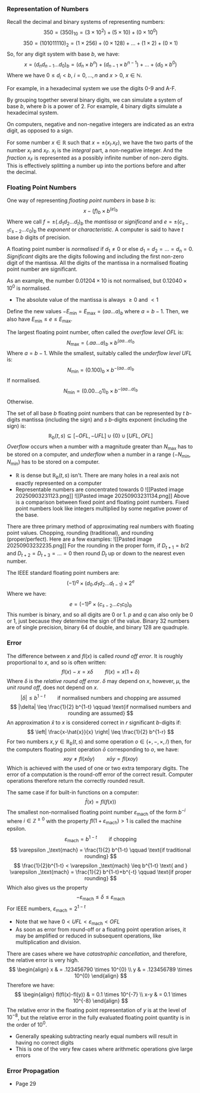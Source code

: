 ### Representation of Numbers
Recall the decimal and binary systems of representing numbers:
$$
350=(350)_{10} = (3\times 10^{2}) + (5\times 10) + (0 \times 10^{0})
$$
$$
350 = (101011110)_{2} = (1\times 256) + (0\times 128) + \dots + (1\times 2) + (0\times 1)
$$
So, for any digit system with base $b$, we have:
$$
x = (d_{n} d_{n-1} \dots d_{0})_{b} = (d_{n} \times b^{n}) + (d_{n-1} \times b^{n-1}) + \dots + (d_{0} \times b^{0})
$$
Where we have $0\leq d_{i}<b$, $i=0, \dots, n$ and $x>0$, $x \in \mathbb{N}$.

For example, in a hexadecimal system we use the digits 0-9 and A-F.

By grouping together several binary digits, we can simulate a system of base $b$, where $b$ is a power of 2. For example, 4 binary digits simulate a hexadecimal system.

On computers, negative and non-negative integers are indicated as an extra digit, as opposed to a sign.

For some number $x \in \mathbb{R}$ such that $x=\pm(x_{I}.x_{F})$, we have the two parts of the number $x_{I}$ and $x_{F}$. $x_{I}$ is the *integral* part, a non-negative integer. And the *fraction* $x_{F}$ is represented as a possibly infinite number of non-zero digits. This is effectively splitting a number up into the portions before and after the decimal.
### Floating Point Numbers
One way of representing *floating point numbers* in base $b$ is:
$$
x - (f)_{b} \times b^{(e)_{b}}
$$
Where we call $f=\pm(.d_{1}d_{2} \dots d_{t})_{b}$ the *mantissa* or *significand* and $e=\pm(c_{s-1}c_{s-2}\dots c_{0})_{b}$ the *exponent* or *characteristic*. A computer is said to have $t$ base $b$ digits of precision.

A floating point number is *normalised* if $d_{1}\neq 0$ or else $d_{1}=d_{2}=\dots=d_{n}=0$. *Significant* digits are the digits following and including the first non-zero digit of the mantissa. All the digits of the mantissa in a normalised floating point number are significant.

As an example, the number $0.01204\times 10$ is not normalised, but $0.12040\times 10^{0}$ is normalised.
- The absolute value of the mantissa is always $\geq 0$ and $<1$

Define the new values $-E_\text{min}=E_\text{max}=(aa\dots a)_{b}$ where $a=b-1$. Then, we also have $E_\text{min}\leq e\leq E_\text{max}$.

The largest floating point number, often called the *overflow level OFL* is:
$$
N_\text{max} = (.aa\dots a)_{b} \times b^{(aa\dots a)_{b}}
$$
Where $a=b-1$. While the smallest, suitably called the *underflow level UFL* is:
$$
N_\text{min} = (0.100)_{b} \times b^{-(aa\dots a)_{b}}
$$
If normalised.
$$
N_\text{min} = (0.00\dots_{0}1)_{b} \times b^{-(aa\dots a)_{b}}
$$
Otherwise.

The set of all base $b$ floating point numbers that can be represented by $t$ $b$-digits mantissa (including the sign) and $s$ $b$-digits exponent (including the sign) is:
$$
\mathbb{R}_{b} (t, s) \subseteq [-OFL, -UFL] \cup \{ 0 \} \cup [UFL, OFL]
$$
*Overflow* occurs when a number with a magnitude greater than $N_\text{max}$ has to be stored on a computer, and *underflow* when a number in a range $(-N_\text{min}, N_\text{min})$ has to be stored on a computer.
- $\mathbb{R}$ is dense but $\mathbb{R}_{b}(t, s)$ isn't. There are many holes in a real axis not exactly represented on a computer
- Representable numbers are concentrated towards 0
![[Pasted image 20250903231123.png]]
![[Pasted image 20250903231134.png]]
Above is a comparison between fixed point and floating point numbers. Fixed point numbers look like integers multiplied by some negative power of the base.

There are three primary method of approximating real numbers with floating point values. Chopping, rounding (traditional), and rounding (proper/perfect). Here are a few examples:
![[Pasted image 20250903232235.png]]
For the rounding in the proper form, if $D_{t+1}=b /2$ and $D_{t+2}=D_{t+3}=\dots=0$ then round $D_{t}$ up or down to the nearest even number.

The IEEE standard floating point numbers are:
$$
(-1)^{q} \times (d_{0}.d_{1}d_{2}\dots d_{t-1}) \times 2^{e}
$$
Where we have:
$$
e=(-1)^{p} \times (c_{s-2} \dots c_{1}c_{0})_{b}
$$
This number is binary, and so all digits are 0 or 1. $p$ and $q$ can also only be 0 or 1, just because they determine the sign of the value. Binary 32 numbers are of single precision, binary 64 of double, and binary 128 are quadruple.
### Error
The difference between $x$ and $fl(x)$ is called *round off error*. It is roughly proportional to $x$, and so is often written:
$$
fl(x)-x=x\delta \qquad fl(x)=x(1+\delta)
$$
Where $\delta$ is the *relative round off error*. $\delta$ may depend on $x$, however, $\mu$, the *unit round off*, does not depend on $x$.
$$
|\delta| \leq b^{1-t} \qquad \text{if normalised numbers and chopping are assumed}
$$
$$
|\delta| \leq \frac{1}{2} b^{1-t} \qquad \text{if normalised numbers and rounding are assumed}
$$
An approximation $\hat{x}$ to $x$ is considered correct in $r$ significant $b$-digits if:
$$
\left| \frac{x-\hat{x}}{x} \right| \leq \frac{1}{2} b^{1-r}
$$
For two numbers $x,y\in \mathbb{R}_{b}(t, s)$ and some operation $o\in(+, -, \times, /)$ then, for the computers floating point operation $\bar{o}$ corresponding to $o$, we have:
$$
xoy \neq fl(x\bar{o}y) \qquad x\bar{o}y = fl(xoy)
$$
Which is achieved with the used of one or two extra temporary digits. The error of a computation is the round-off error of the correct result. Computer operations therefore return the correctly rounded result.

The same case if for built-in functions on a computer:
$$
\bar{f}(x) = fl(f(x))
$$
The smallest non-normalised floating point number $\varepsilon _\text{mach}$ of the form $b^{-i}$ where $i \in \mathbb{Z}^{\geq 0}$ with the property $fl(1+\varepsilon _\text{mach})>1$ is called the machine epsilon.
$$
\varepsilon _\text{mach} = b^{1-t} \qquad \text{if chopping}
$$
$$
\varepsilon _\text{mach} = \frac{1}{2} b^{1-t} \qquad \text{if traditional rounding}
$$
$$
\frac{1}{2}b^{1-t} < \varepsilon _\text{mach} \leq b^{1-t} \text{ and } \varepsilon _\text{mach} = \frac{1}{2} b^{1-t}+b^{-t} \qquad \text{if proper rounding}
$$
Which also gives us the property
$$
-\varepsilon _\text{mach} \leq \delta \leq \varepsilon _\text{mach}
$$
For IEEE numbers, $\varepsilon _\text{mach}=2^{1-t}$
- Note that we have $0<UFL<\varepsilon _\text{mach}<OFL$
- As soon as error from round-off or a floating point operation arises, it may be amplified or reduced in subsequent operations, like multiplication and division.

There are cases where we have *catastrophic cancellation*, and therefore, the relative error is very high.
$$
\begin{align}
x & = .123456790 \times 10^{0} \\
y & = .123456789 \times 10^{0}
\end{align}
$$
Therefore we have:
$$
\begin{align}
fl(fl(x)-fl(y)) & = 0.1 \times 10^{-7} \\
x-y & = 0.1 \times 10^{-8}
\end{align}
$$
The relative error in the floating point representation of $y$ is at the level of $10^{-8}$, but the relative error in the fully evaluated floating point quantity is in the order of $10^{0}$.
- Generally speaking subtracting nearly equal numbers will result in having no correct digits
- This is one of the very few cases where arithmetic operations give large errors
### Error Propagation
- Page 29
